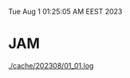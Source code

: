 Tue Aug  1 01:25:05 AM EEST 2023
# JAM
<a href='./cache/202308/01_01.log'>./cache/202308/01_01.log</a>
